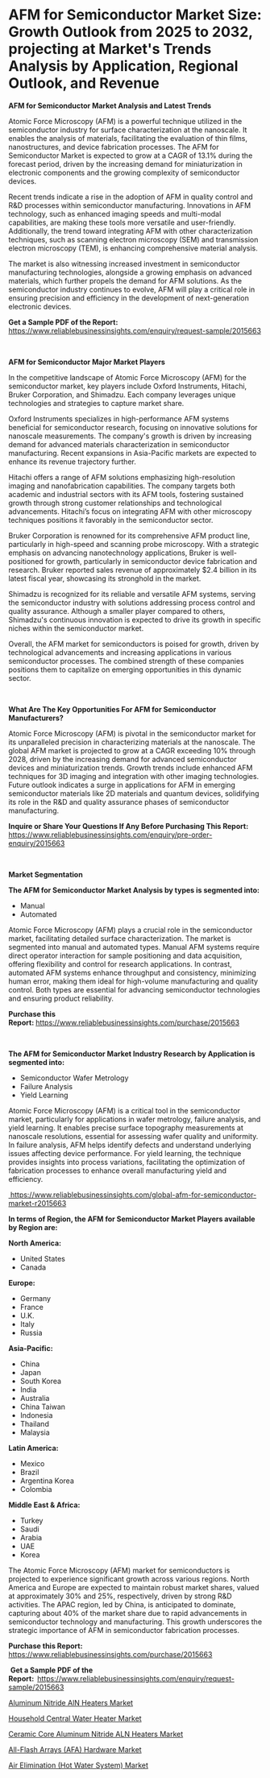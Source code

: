 <p><h1>AFM for Semiconductor Market Size: Growth Outlook from 2025 to 2032, projecting at Market's Trends Analysis by Application, Regional Outlook, and Revenue</h1></p><p><strong>AFM for Semiconductor Market Analysis and Latest Trends</strong></p>
<p><p>Atomic Force Microscopy (AFM) is a powerful technique utilized in the semiconductor industry for surface characterization at the nanoscale. It enables the analysis of materials, facilitating the evaluation of thin films, nanostructures, and device fabrication processes. The AFM for Semiconductor Market is expected to grow at a CAGR of 13.1% during the forecast period, driven by the increasing demand for miniaturization in electronic components and the growing complexity of semiconductor devices.</p><p>Recent trends indicate a rise in the adoption of AFM in quality control and R&D processes within semiconductor manufacturing. Innovations in AFM technology, such as enhanced imaging speeds and multi-modal capabilities, are making these tools more versatile and user-friendly. Additionally, the trend toward integrating AFM with other characterization techniques, such as scanning electron microscopy (SEM) and transmission electron microscopy (TEM), is enhancing comprehensive material analysis. </p><p>The market is also witnessing increased investment in semiconductor manufacturing technologies, alongside a growing emphasis on advanced materials, which further propels the demand for AFM solutions. As the semiconductor industry continues to evolve, AFM will play a critical role in ensuring precision and efficiency in the development of next-generation electronic devices.</p></p>
<p><strong>Get a Sample PDF of the Report:&nbsp;</strong> <a href="https://www.reliablebusinessinsights.com/enquiry/request-sample/2015663?utm_campaign=1873&utm_medium=2&utm_source=Github&utm_content=ia&utm_term=29032025&utm_id=afm-for-semiconductor">https://www.reliablebusinessinsights.com/enquiry/request-sample/2015663</a></p>
<p>&nbsp;</p>
<p><strong>AFM for Semiconductor Major Market Players</strong></p>
<p><p>In the competitive landscape of Atomic Force Microscopy (AFM) for the semiconductor market, key players include Oxford Instruments, Hitachi, Bruker Corporation, and Shimadzu. Each company leverages unique technologies and strategies to capture market share.</p><p>Oxford Instruments specializes in high-performance AFM systems beneficial for semiconductor research, focusing on innovative solutions for nanoscale measurements. The company's growth is driven by increasing demand for advanced materials characterization in semiconductor manufacturing. Recent expansions in Asia-Pacific markets are expected to enhance its revenue trajectory further.</p><p>Hitachi offers a range of AFM solutions emphasizing high-resolution imaging and nanofabrication capabilities. The company targets both academic and industrial sectors with its AFM tools, fostering sustained growth through strong customer relationships and technological advancements. Hitachi’s focus on integrating AFM with other microscopy techniques positions it favorably in the semiconductor sector.</p><p>Bruker Corporation is renowned for its comprehensive AFM product line, particularly in high-speed and scanning probe microscopy. With a strategic emphasis on advancing nanotechnology applications, Bruker is well-positioned for growth, particularly in semiconductor device fabrication and research. Bruker reported sales revenue of approximately $2.4 billion in its latest fiscal year, showcasing its stronghold in the market.</p><p>Shimadzu is recognized for its reliable and versatile AFM systems, serving the semiconductor industry with solutions addressing process control and quality assurance. Although a smaller player compared to others, Shimadzu's continuous innovation is expected to drive its growth in specific niches within the semiconductor market.</p><p>Overall, the AFM market for semiconductors is poised for growth, driven by technological advancements and increasing applications in various semiconductor processes. The combined strength of these companies positions them to capitalize on emerging opportunities in this dynamic sector.</p></p>
<p>&nbsp;</p>
<p><strong>What Are The Key Opportunities For AFM for Semiconductor Manufacturers?</strong></p>
<p><p>Atomic Force Microscopy (AFM) is pivotal in the semiconductor market for its unparalleled precision in characterizing materials at the nanoscale. The global AFM market is projected to grow at a CAGR exceeding 10% through 2028, driven by the increasing demand for advanced semiconductor devices and miniaturization trends. Growth trends include enhanced AFM techniques for 3D imaging and integration with other imaging technologies. Future outlook indicates a surge in applications for AFM in emerging semiconductor materials like 2D materials and quantum devices, solidifying its role in the R&D and quality assurance phases of semiconductor manufacturing.</p></p>
<p><strong>Inquire or Share Your Questions If Any Before Purchasing This Report:</strong> <a href="https://www.reliablebusinessinsights.com/enquiry/pre-order-enquiry/2015663?utm_campaign=1873&utm_medium=2&utm_source=Github&utm_content=ia&utm_term=29032025&utm_id=afm-for-semiconductor">https://www.reliablebusinessinsights.com/enquiry/pre-order-enquiry/2015663</a></p>
<p>&nbsp;</p>
<p><strong>Market Segmentation</strong></p>
<p><strong>The AFM for Semiconductor Market Analysis by types is segmented into:</strong></p>
<p><ul><li>Manual</li><li>Automated</li></ul></p>
<p><p>Atomic Force Microscopy (AFM) plays a crucial role in the semiconductor market, facilitating detailed surface characterization. The market is segmented into manual and automated types. Manual AFM systems require direct operator interaction for sample positioning and data acquisition, offering flexibility and control for research applications. In contrast, automated AFM systems enhance throughput and consistency, minimizing human error, making them ideal for high-volume manufacturing and quality control. Both types are essential for advancing semiconductor technologies and ensuring product reliability.</p></p>
<p><strong>Purchase this Report:&nbsp;</strong><a href="https://www.reliablebusinessinsights.com/purchase/2015663?utm_campaign=1873&utm_medium=2&utm_source=Github&utm_content=ia&utm_term=29032025&utm_id=afm-for-semiconductor">https://www.reliablebusinessinsights.com/purchase/2015663</a></p>
<p>&nbsp;</p>
<p><strong>The AFM for Semiconductor Market Industry Research by Application is segmented into:</strong></p>
<p><ul><li>Semiconductor Wafer Metrology</li><li>Failure Analysis</li><li>Yield Learning</li></ul></p>
<p><p>Atomic Force Microscopy (AFM) is a critical tool in the semiconductor market, particularly for applications in wafer metrology, failure analysis, and yield learning. It enables precise surface topography measurements at nanoscale resolutions, essential for assessing wafer quality and uniformity. In failure analysis, AFM helps identify defects and understand underlying issues affecting device performance. For yield learning, the technique provides insights into process variations, facilitating the optimization of fabrication processes to enhance overall manufacturing yield and efficiency.</p></p>
<p><a href="https://www.reliablebusinessinsights.com/global-afm-for-semiconductor-market-r2015663?utm_campaign=1873&utm_medium=2&utm_source=Github&utm_content=ia&utm_term=29032025&utm_id=afm-for-semiconductor">&nbsp;https://www.reliablebusinessinsights.com/global-afm-for-semiconductor-market-r2015663</a></p>
<p><strong>In terms of Region, the AFM for Semiconductor Market Players available by Region are:</strong></p>
<p>
    <p> <strong> North America: </strong>
        <ul>
            <li>United States</li>
            <li>Canada</li>
        </ul>
        </p> 
    <p> <strong> Europe: </strong>
        <ul>
            <li>Germany</li>
            <li>France</li>
            <li>U.K.</li>
            <li>Italy</li>
            <li>Russia</li>
        </ul>
        </p> 
    <p> <strong> Asia-Pacific: </strong>
        <ul>
            <li>China</li>
            <li>Japan</li>
            <li>South Korea</li>
            <li>India</li>
            <li>Australia</li>
            <li>China Taiwan</li>
            <li>Indonesia</li>
            <li>Thailand</li>
            <li>Malaysia</li>
        </ul>
        </p> 
    <p> <strong> Latin America: </strong>
        <ul>
            <li>Mexico</li>
            <li>Brazil</li>
            <li>Argentina Korea</li>
            <li>Colombia</li>
        </ul>
        </p> 
    <p> <strong> Middle East & Africa: </strong>
        <ul>
            <li>Turkey</li>
            <li>Saudi</li>
            <li>Arabia</li>
            <li>UAE</li>
            <li>Korea</li>
        </ul>
    </p>
    </p>
<p><p>The Atomic Force Microscopy (AFM) market for semiconductors is projected to experience significant growth across various regions. North America and Europe are expected to maintain robust market shares, valued at approximately 30% and 25%, respectively, driven by strong R&D activities. The APAC region, led by China, is anticipated to dominate, capturing about 40% of the market share due to rapid advancements in semiconductor technology and manufacturing. This growth underscores the strategic importance of AFM in semiconductor fabrication processes.</p></p>
<p><strong>Purchase this Report: </strong><a href="https://www.reliablebusinessinsights.com/purchase/2015663?utm_campaign=1873&utm_medium=2&utm_source=Github&utm_content=ia&utm_term=29032025&utm_id=afm-for-semiconductor">https://www.reliablebusinessinsights.com/purchase/2015663</a></p>
<p>&nbsp;<strong>Get a Sample PDF of the Report:&nbsp;&nbsp;</strong><a href="https://www.reliablebusinessinsights.com/enquiry/request-sample/2015663?utm_campaign=1873&utm_medium=2&utm_source=Github&utm_content=ia&utm_term=29032025&utm_id=afm-for-semiconductor">https://www.reliablebusinessinsights.com/enquiry/request-sample/2015663</a></p>
<p><strong></strong></p>
<p><p><a href="https://github.com/abbasgwiltke/Market-Research-Report-List-1/blob/main/aluminum-nitride-aln-heaters-market.md?utm_campaign=1873&utm_medium=2&utm_source=Github&utm_content=ia&utm_term=29032025&utm_id=afm-for-semiconductor">Aluminum Nitride AlN Heaters Market</a></p><p><a href="https://www.linkedin.com/pulse/projected-revenue-market-growth-household-central-water-heater-k3xxe?utm_campaign=1873&utm_medium=2&utm_source=Github&utm_content=ia&utm_term=29032025&utm_id=afm-for-semiconductor">Household Central Water Heater Market</a></p><p><a href="https://github.com/artussavasrv/Market-Research-Report-List-1/blob/main/ceramic-core-aluminum-nitride-aln-heaters-market.md?utm_campaign=1873&utm_medium=2&utm_source=Github&utm_content=ia&utm_term=29032025&utm_id=afm-for-semiconductor">Ceramic Core Aluminum Nitride ALN Heaters Market</a></p><p><a href="https://www.linkedin.com/pulse/market-analysis-indicates-all-flash-arrays-afa-hardware-cg40e?utm_campaign=1873&utm_medium=2&utm_source=Github&utm_content=ia&utm_term=29032025&utm_id=afm-for-semiconductor">All-Flash Arrays (AFA) Hardware Market</a></p><p><a href="https://www.linkedin.com/pulse/global-air-elimination-hot-water-system-market-overview-2025-2032-jas7e?utm_campaign=1873&utm_medium=2&utm_source=Github&utm_content=ia&utm_term=29032025&utm_id=afm-for-semiconductor">Air Elimination (Hot Water System) Market</a></p></p>